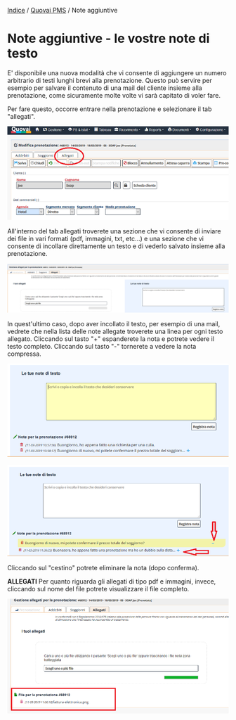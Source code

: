 
[Indice](index.html) / [Quovai PMS](quovai-pms-it.md) / Note aggiuntive

# Note aggiuntive - le vostre note di testo


E' disponibile una nuova modalità che vi consente di aggiungere un numero arbitrario di testi lunghi brevi alla prenotazione. Questo può servire per esempio per salvare il contenuto di una mail del cliente insieme alla prenotazione, come sicuramente molte volte vi sarà capitato di voler fare.

Per fare questo, occorre entrare nella prenotazione e selezionare il tab "allegati".

![](images/note-aggiuntive-001.png)  

All'interno del tab allegati troverete una sezione che vi consente di inviare dei file in vari formati (pdf, immagini, txt, etc...) e una sezione che vi consente di incollare direttamente un testo e di vederlo salvato insieme alla prenotazione.

![](images/note-aggiuntive-002.png)  
  
In quest'ultimo caso, dopo aver incollato il testo, per esempio di una mail, vedrete che nella lista delle note allegate troverete una linea per ogni testo allegato. Cliccando sul tasto "+" espanderete la nota e potrete vedere il testo completo. Cliccando sul tasto "-" tornerete a vedere la nota compressa.

![](images/note-aggiuntive-003.png)  

![](images/note-aggiuntive-005.png)  

Cliccando sul "cestino" potrete eliminare la nota (dopo conferma).

**ALLEGATI**
Per quanto riguarda gli allegati di tipo pdf e immagini, invece, cliccando sul nome del file potrete visualizzare il file completo.

![](images/note-aggiuntive-004.png)   

